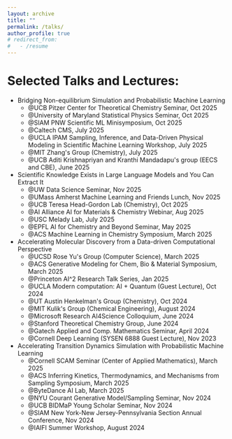 ```yaml
---
layout: archive
title: ""
permalink: /talks/
author_profile: true
# redirect_from:
#   - /resume
---
```


Selected Talks and Lectures:
======
* Bridging Non-equilibrium Simulation and Probabilistic Machine Learning
  * @UCB Pitzer Center for Theoretical Chemistry Seminar, Oct 2025
  * @University of Maryland Statistical Physics Seminar, Oct 2025
  * @SIAM PNW Scientific ML Minisymposium, Oct 2025
  * @Caltech CMS, July 2025
  * @UCLA IPAM Sampling, Inference, and Data-Driven Physical Modeling in Scientific Machine Learning Workshop, July 2025
  * @MIT Zhang's Group (Chemistry), July 2025
  * @UCB Aditi Krishnapriyan and Kranthi Mandadapu's group (EECS and CBE), June 2025 
* Scientific Knowledge Exists in Large Language Models and You Can Extract It
  * @UW Data Science Seminar, Nov 2025
  * @UMass Amherst Machine Learning and Friends Lunch, Nov 2025
  * @UCB Teresa Head-Gordon Lab (Chemistry), Oct 2025
  * @AI Alliance AI for Materials & Chemistry Webinar, Aug 2025
  * @USC Melady Lab, July 2025
  * @EPFL AI for Chemistry and Beyond Seminar, May 2025
  * @ACS Machine Learning in Chemistry Symposium, March 2025
* Accelerating Molecular Discovery from a Data-driven Computational Perspective
  * @UCSD Rose Yu's Group (Computer Science), March 2025
  * @ACS Generative Modeling for Chem, Bio & Material Symposium, March 2025
  * @Princeton AI^2 Research Talk Series, Jan 2025
  * @UCLA Modern computation: AI + Quantum (Guest Lecture), Oct 2024 
  * @UT Austin Henkelman's Group (Chemistry), Oct 2024
  * @MIT Kulik's Group (Chemical Engineering), August 2024
  * @Microsoft Research AI4Science Colloquium, June 2024
  * @Stanford Theoretical Chemistry Group, June 2024
  * @Gatech Applied and Comp. Mathematics Seminar, April 2024
  * @Cornell Deep Learning (SYSEN 6888 Guest Lecture), Nov 2023
* Accelerating Transition Dynamics Simulation with Probabilistic Machine Learning 
  * @Cornell SCAM Seminar (Center of Applied Mathematics), March 2025
  * @ACS Inferring Kinetics, Thermodynamics, and Mechanisms from Sampling Symposium, March 2025
  * @ByteDance AI Lab, March 2025
  * @NYU Courant Generative Model/Sampling Seminar, Nov 2024
  * @UCB BIDMaP Young Scholar Seminar, Nov 2024 
  * @SIAM New York-New Jersey-Pennsylvania Section Annual Conference, Nov 2024
  * @IAIFI Summer Workshop, August 2024


<!-- * FEAT: Free energy Estimators with Adaptive Transport
  * @MIT-Valence Labs Learning on Graphs Reading Group, May 2025
  * @MILA Sampling Reading Group, April 2025
  * @ByteDance AI Lab, April 2025 -->

<!-- * Pursuits and Challenges Towards Simulation-free Training of Neural Samplers
  * @MILA Sampling Reading Group, Feb 2025
* Recent Advances of Machine Learning in Molecular Discovery: From Representation, Simulation to Inverse Design
  * @Cornell Deep Learning (SYSEN 6888) guest lecture, Nov 2023
* Scientific Discovery in the era of Artificial Intelligence
  * @Cornell Luo Lab (Integrative Plant Science), Sep 2023
  * @Cornell CS Grad Seminar, Oct 2022
* A New Perspective on Building Efficient and Expressive 3D Equivariant Graph Neural Networks
  * @MIT-Valence Labs Learning on Graphs Reading Group
* Machine Learning for Molecular Discovery: From One Distribution to Two
  * @DP Technology, Feb 2023
* Structure-based Drug Design with Equivariant Diffusion Models
  * @Cornell Yu Lab (Computational Biology), Nov 2022 -->

<!-- * [A New Perspective on Building Efficient and Expressive 3D Equivariant Graph Neural Networks](https://m2d2.io/talks/logg/a-new-perspective-on-building-efficient-and-expressive-3d-equivariant-graph-neural-networks/), @LoGG Reading Group, virtual, May 2023; Oral Presentation @TAGML-ICML, in person, July 2023.
* Disentangled Spatiotemporal Graph Generative Models, Oral Presentation @AAAI, virtual, Feb 2022.
* Towards Steerable and Interpretable Chemical Space Exploration, Oral Presentation @ML4Molecules, virtual, Dec 2021. -->




